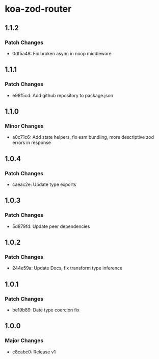 # koa-zod-router

## 1.1.2

### Patch Changes

- 0df5a48: Fix broken async in noop middleware

## 1.1.1

### Patch Changes

- e98f5cd: Add github repository to package.json

## 1.1.0

### Minor Changes

- a0c71c6: Add state helpers, fix esm bundling, more descriptive zod errors in response

## 1.0.4

### Patch Changes

- caeac2e: Update type exports

## 1.0.3

### Patch Changes

- 5d879fd: Update peer dependencies

## 1.0.2

### Patch Changes

- 244e59a: Update Docs, fix transform type inference

## 1.0.1

### Patch Changes

- be19b89: Date type coercion fix

## 1.0.0

### Major Changes

- c8cabc0: Release v1
